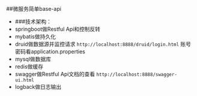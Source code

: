 ##微服务简单base-api
* ###技术架构：
* springboot做Restful Api和控制反转
* mybatis做持久化
* druid做数据源并监控请求 ```http://localhost:8888/druid/login.html``` 账号密码看application.properties
* mysql做数据库
* redis做缓存
* swagger做Restful Api文档的查看 ```http://localhost:8888/swagger-ui.html```
* logback做日志输出

